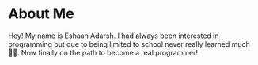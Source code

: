 # About Me

Hey! My name is Eshaan Adarsh. I had always been interested in programming but due to being limited to school never really learned much 🤷‍♂️. Now finally on the path to become a real programmer!
